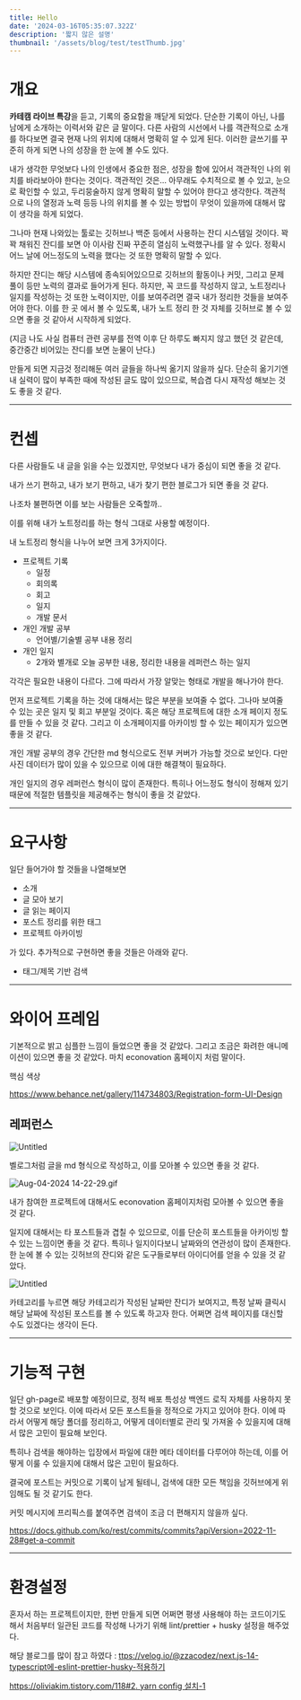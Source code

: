```yaml
---
title: Hello
date: '2024-03-16T05:35:07.322Z'
description: '짧지 않은 설명'
thumbnail: '/assets/blog/test/testThumb.jpg'
---
```


# 개요

**카테캠 라이브 특강**을 듣고, 기록의 중요함을 깨닫게 되었다. 단순한 기록이 아닌, 나를 남에게 소개하는 이력서와 같은 글 말이다. 다른 사람의 시선에서 나를 객관적으로 소개를 하다보면 결국 현재 나의 위치에 대해서 명확히 알 수 있게 된다. 이러한 글쓰기를 꾸준히 하게 되면 나의 성장을 한 눈에 볼 수도 있다.

내가 생각한 무엇보다 나의 인생에서 중요한 점은, 성장을 함에 있어서 객관적인 나의 위치를 바라보아야 한다는 것이다. 객관적인 것은… 아무래도 수치적으로 볼 수 있고, 눈으로 확인할 수 있고, 두리뭉술하지 않게 명확히 말할 수 있어야 한다고 생각한다. 객관적으로 나의 열정과 노력 등등 나의 위치를 볼 수 있는 방법이 무엇이 있을까에 대해서 많이 생각을 하게 되었다.

그나마 현재 나와있는 툴로는 깃허브나 백준 등에서 사용하는 잔디 시스템일 것이다. 꽉꽉 채워진 잔디를 보면 아 이사람 진짜 꾸준히 열심히 노력했구나를 알 수 있다. 정확시 어느 날에 어느정도의 노력을 했다는 것 또한 명확히 말할 수 있다.

하지만 잔디는 해당 시스템에 종속되어있으므로 깃허브의 활동이나 커밋, 그리고 문제 풀이 등만 노력의 결과로 들어가게 된다. 하지만, 꼭 코드를 작성하지 않고, 노트정리나 일지를 작성하는 것 또한 노력이지만, 이를 보여주려면 결국 내가 정리한 것들을 보여주어야 한다. 이를 한 곳 에서 볼 수 있도록, 내가 노트 정리 한 것 자체를 깃허브로 볼 수 있으면 좋을 것 같아서 시작하게 되었다.

(지금 나도 사실 컴퓨터 관련 공부를 전역 이후 단 하루도 빠지지 않고 했던 것 같은데, 중간중간 비어있는 잔디를 보면 눈물이 난다.)

만들게 되면 지금것 정리해둔 여러 글들을 하나씩 옮기지 않을까 싶다. 단순히 옮기기엔 내 실력이 많이 부족한 때에 작성된 글도 많이 있으므로, 복습겸 다시 재작성 해보는 것도 좋을 것 같다.

---

# 컨셉

다른 사람들도 내 글을 읽을 수는 있겠지만, 무엇보다 내가 중심이 되면 좋을 것 같다.

내가 쓰기 편하고, 내가 보기 편하고, 내가 찾기 편한 블로그가 되면 좋을 것 같다.

나조차 불편하면 이를 보는 사람들은 오죽할까..

이를 위해 내가 노트정리를 하는 형식 그대로 사용할 예정이다.

내 노트정리 형식을 나누어 보면 크게 3가지이다.

- 프로젝트 기록
  - 일정
  - 회의록
  - 회고
  - 일지
  - 개발 문서
- 개인 개발 공부
  - 언어별/기술별 공부 내용 정리
- 개인 일지
  - 2개와 별개로 오늘 공부한 내용, 정리한 내용을 레퍼런스 하는 일지

각각은 필요한 내용이 다르다. 그에 따라서 가장 알맞는 형태로 개발을 해나가야 한다.

먼저 프로젝트 기록을 하는 것에 대해서는 많은 부분을 보여줄 수 없다. 그나마 보여줄 수 있는 곳은 일지 및 회고 부분일 것이다. 혹은 해당 프로젝트에 대한 소개 페이지 정도를 만들 수 있을 것 같다. 그리고 이 소개페이지를 아카이빙 할 수 있는 페이지가 있으면 좋을 것 같다.

개인 개발 공부의 경우 간단한 md 형식으로도 전부 커버가 가능할 것으로 보인다. 다만 사진 데이터가 많이 있을 수 있으므로 이에 대한 해결책이 필요하다.

개인 일지의 경우 레퍼런스 형식이 많이 존재한다. 특히나 어느정도 형식이 정해져 있기 때문에 적절한 템플릿을 제공해주는 형식이 좋을 것 같았다.

---

# 요구사항

일단 들어가야 할 것들을 나열해보면

- 소개
- 글 모아 보기
- 글 읽는 페이지
- 포스트 정리를 위한 태그
- 프로젝트 아카이빙

가 있다. 추가적으로 구현하면 좋을 것들은 아래와 같다.

- 태그/제목 기반 검색

---

# 와이어 프레임

기본적으로 밝고 심플한 느낌이 들었으면 좋을 것 같았다. 그리고 조금은 화려한 애니메이션이 있으면 좋을 것 같았다. 마치 econovation 홈페이지 처럼 말이다.

핵심 색상

https://www.behance.net/gallery/114734803/Registration-form-UI-Design

## 레퍼런스

![Untitled](/assets/blog/test/testThumb.jpg)

벨로그처럼 글을 md 형식으로 작성하고, 이를 모아볼 수 있으면 좋을 것 같다.

![Aug-04-2024 14-22-29.gif](https://prod-files-secure.s3.us-west-2.amazonaws.com/1795116a-ce2d-4be1-973a-4ff27a9d056b/56eb4e55-e86c-4ede-aef7-76dbeffec252/Aug-04-2024_14-22-29.gif)

내가 참여한 프로젝트에 대해서도 econovation 홈페이지처럼 모아볼 수 있으면 좋을 것 같다.

일지에 대해서는 타 포스트들과 겹칠 수 있으므로, 이를 단순히 포스트들을 아카이빙 할 수 있는 느낌이면 좋을 것 같다. 특히나 일지이다보니 날짜와의 연관성이 많이 존재한다. 한 눈에 볼 수 있는 깃허브의 잔디와 같은 도구들로부터 아이디어를 얻을 수 있을 것 같았다.

![Untitled](https://prod-files-secure.s3.us-west-2.amazonaws.com/1795116a-ce2d-4be1-973a-4ff27a9d056b/3cb79678-ee5b-492f-95f9-fccefe04f317/Untitled.png)

카테고리를 누르면 해당 카테고리가 작성된 날짜만 잔디가 보여지고, 특정 날짜 클릭시 해당 날짜에 작성된 포스트를 볼 수 있도록 하고자 한다. 어쩌면 검색 페이지를 대신할 수도 있겠다는 생각이 든다.

---

# 기능적 구현

일단 gh-page로 배포할 예정이므로, 정적 배포 특성상 백엔드 로직 자체를 사용하지 못할 것으로 보인다. 이에 따라서 모든 포스트들을 정적으로 가지고 있어야 한다. 이에 따라서 어떻게 해당 폴더를 정리하고, 어떻게 데이터별로 관리 및 가져올 수 있을지에 대해서 많은 고민이 필요해 보인다.

특히나 검색을 해야하는 입장에서 파일에 대한 메타 데이터를 다루어야 하는데, 이를 어떻게 이룰 수 있을지에 대해서 많은 고민이 필요하다.

결국에 포스트는 커밋으로 기록이 남게 될테니, 검색에 대한 모든 책임을 깃허브에게 위임해도 될 것 같기도 한다.

커밋 메시지에 프리픽스를 붙여주면 검색이 조금 더 편해지지 않을까 싶다.

https://docs.github.com/ko/rest/commits/commits?apiVersion=2022-11-28#get-a-commit

---

# 환경설정

혼자서 하는 프로젝트이지만, 한번 만들게 되면 어쩌면 평생 사용해야 하는 코드이기도 해서 처음부터 일관된 코드를 작성해 나가기 위해 lint/prettier + husky 설정을 해주었다.

해당 블로그를 많이 참고 하였다 : [ttps://velog.io/@zzacodez/next.js-14-typescript에-eslint-prettier-husky-적용하기](https://velog.io/@zzacodez/next.js-14-typescript%EC%97%90-eslint-prettier-husky-%EC%A0%81%EC%9A%A9%ED%95%98%EA%B8%B0)

[https://oliviakim.tistory.com/118#2. yarn config 설치-1](https://oliviakim.tistory.com/118#2.%20yarn%20config%20%EC%84%A4%EC%B9%98-1)

